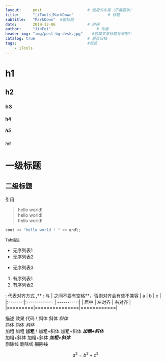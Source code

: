 ```yaml
---
layout:     post                    # 使用的布局（不需要改） 
title:      "[iTools]MarkDown"               # 标题  
subtitle:   "MarkDown"  #副标题 
date:       2019-12-06              # 时间 
author:     "JinFei"                    # 作者 
header-img: "img/post-bg-desk.jpg"    #这篇文章标题背景图片 
catalog: true                       # 是否归档 
tags:                               #标签     
    - iTools 
---
```


# h1
## h2
### h3
#### h4
##### h5
###### h6

一级标题
==============

二级标题
--------------


引用

> hello world! \
hello world! \
hello world!

```C++
cout << "hello world ! " << endl;
```

    Tab缩进


- 无序列表1
- 无序列表2

* 无序列表3


1. 有序列表1
2. 有序列表2

: 代表对齐方式 ,** : 与 | 之间不要有空格**，否则对齐会有些不兼容
|    a    |       b       |      c     |
|:-------:|:------------- | ----------:|
|   居中  |     左对齐    |   右对齐   |
|=========|===============|============|




描述	效果	代码 \ 
斜体	斜体	*斜体* \
斜体	斜体	_斜体_ \
加粗	加粗	**加粗** \ 
加粗+斜体	加粗+斜体	***加粗+斜体*** \
加粗+斜体	加粗+斜体	**_加粗+斜体_** \
删除线	删除线	~~删除线~~ 




$$ a^2 = b^ 2 + c^2 $$